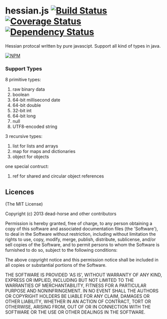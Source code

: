hessian.js [![Build Status](https://secure.travis-ci.org/dead-horse/hessian.js.png)](http://travis-ci.org/dead-horse/hessian.js) [![Coverage Status](https://coveralls.io/repos/dead-horse/hessian.js/badge.png)](https://coveralls.io/r/dead-horse/hessian.js) [![Dependency Status](https://gemnasium.com/dead-horse/hessian.js.png)](https://gemnasium.com/dead-horse/hessian.js)
=========

Hessian protocal written by pure javascipt. Support all kind of types in java.

[![NPM](https://nodei.co/npm/hessian-protocal.png?downloads=true)](https://nodei.co/npm/hessian-protocal/)

### Support Types

8 primitive types:

1. raw binary data
2. boolean
3. 64-bit millisecond date
4. 64-bit double
5. 32-bit int
6. 64-bit long
7. null
8. UTF8-encoded string

3 recursive types:

1. list for lists and arrays
2. map for maps and dictionaries
3. object for objects

one special contruct:

1. ref for shared and circular object references
## Licences
(The MIT License)

Copyright (c) 2013 dead-horse and other contributors

Permission is hereby granted, free of charge, to any person obtaining a copy of this software and associated documentation files (the 'Software'), to deal in the Software without restriction, including without limitation the rights to use, copy, modify, merge, publish, distribute, sublicense, and/or sell copies of the Software, and to permit persons to whom the Software is furnished to do so, subject to the following conditions:

The above copyright notice and this permission notice shall be included in all copies or substantial portions of the Software.

THE SOFTWARE IS PROVIDED 'AS IS', WITHOUT WARRANTY OF ANY KIND, EXPRESS OR IMPLIED, INCLUDING BUT NOT LIMITED TO THE WARRANTIES OF MERCHANTABILITY, FITNESS FOR A PARTICULAR PURPOSE AND NONINFRINGEMENT. IN NO EVENT SHALL THE AUTHORS OR COPYRIGHT HOLDERS BE LIABLE FOR ANY CLAIM, DAMAGES OR OTHER LIABILITY, WHETHER IN AN ACTION OF CONTRACT, TORT OR OTHERWISE, ARISING FROM, OUT OF OR IN CONNECTION WITH THE SOFTWARE OR THE USE OR OTHER DEALINGS IN THE SOFTWARE.
